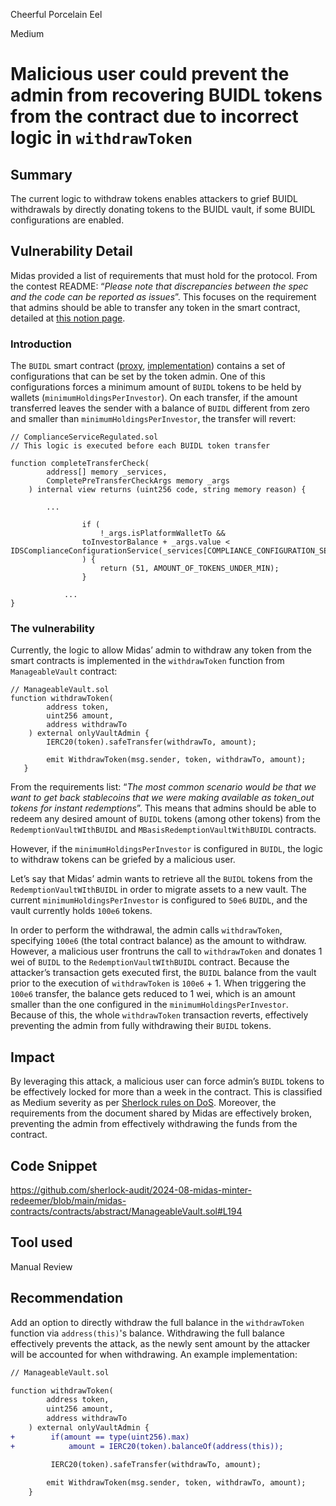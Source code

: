 Cheerful Porcelain Eel

Medium

# Malicious user could prevent the admin from recovering BUIDL tokens from the contract due to incorrect logic in `withdrawToken`

## Summary

The current logic to withdraw tokens enables attackers to grief BUIDL withdrawals by directly donating tokens to the BUIDL vault, if some BUIDL configurations are enabled.

## Vulnerability Detail

Midas provided a list of requirements that must hold for the protocol. From the contest README: “*Please note that discrepancies between the spec and the code can be reported as issues*”. This focuses on the requirement that admins should be able to transfer any token in the smart contract, detailed at [this notion page](https://www.notion.so/Admin-can-transfer-any-token-that-is-in-the-smartcontract-dcb9e87d3de9456b8580a68b98ecbc5d?pvs=21).

### Introduction

The `BUIDL` smart contract ([proxy](https://etherscan.io/address/0x7712c34205737192402172409a8f7ccef8aa2aec), [implementation](https://etherscan.io/address/0x603bb6909be14f83282e03632280d91be7fb83b2#code)) contains a set of configurations that can be set by the token admin. One of this configurations forces a minimum amount of `BUIDL` tokens to be held by wallets (`minimumHoldingsPerInvestor`). On each transfer, if the amount transferred leaves the sender with a balance of `BUIDL` different from zero and smaller than `minimumHoldingsPerInvestor`, the transfer will revert:

```solidity
// ComplianceServiceRegulated.sol
// This logic is executed before each BUIDL token transfer

function completeTransferCheck(
        address[] memory _services,
        CompletePreTransferCheckArgs memory _args
    ) internal view returns (uint256 code, string memory reason) {
    
	    ...
				
				if (
				    !_args.isPlatformWalletTo &&
				toInvestorBalance + _args.value < IDSComplianceConfigurationService(_services[COMPLIANCE_CONFIGURATION_SERVICE]).getMinimumHoldingsPerInvestor()
				) {
				    return (51, AMOUNT_OF_TOKENS_UNDER_MIN);
				}
				
			...
}
```

### The vulnerability

Currently, the logic to allow Midas’ admin to withdraw any token from the smart contracts is implemented in the `withdrawToken` function from `ManageableVault` contract:

```solidity
// ManageableVault.sol
function withdrawToken(
        address token,
        uint256 amount,
        address withdrawTo
    ) external onlyVaultAdmin {
        IERC20(token).safeTransfer(withdrawTo, amount); 

        emit WithdrawToken(msg.sender, token, withdrawTo, amount);
   }
```

From the requirements list: “*The most common scenario would be that we want to get back stablecoins that we were making available as token_out tokens for instant redemptions*”. This means that admins should be able to redeem any desired amount of `BUIDL` tokens (among other tokens) from the `RedemptionVaultWIthBUIDL` and `MBasisRedemptionVaultWithBUIDL` contracts.

However, if the `minimumHoldingsPerInvestor` is configured in `BUIDL`, the logic to withdraw tokens can be griefed by a malicious user.

Let’s say that Midas’ admin wants to retrieve all the `BUIDL` tokens from the `RedemptionVaultWIthBUIDL` in order to migrate assets to a new vault. The current `minimumHoldingsPerInvestor` is configured to `50e6` `BUIDL`, and the vault currently holds `100e6` tokens.

In order to perform the withdrawal, the admin calls `withdrawToken`, specifying `100e6` (the total contract balance) as the amount to withdraw. However, a malicious user frontruns the call to `withdrawToken` and donates 1 wei of `BUIDL` to the `RedemptionVaultWIthBUIDL` contract. Because the attacker’s transaction gets executed first, the `BUIDL` balance from the vault prior to the execution of `withdrawToken` is `100e6` + 1. When triggering the `100e6` transfer, the balance gets reduced to 1 wei, which is an amount smaller than the one configured in the `minimumHoldingsPerInvestor`. Because of this, the whole `withdrawToken` transaction reverts, effectively preventing the admin from fully withdrawing their `BUIDL` tokens.

## Impact

By leveraging this attack, a malicious user can force admin’s `BUIDL` tokens to be effectively locked for more than a week in the contract. This is classified as Medium severity as per [Sherlock rules on DoS](https://docs.sherlock.xyz/audits/judging/judging#iii.-sherlocks-standards). Moreover, the requirements from the document shared by Midas are effectively broken, preventing the admin from effectively withdrawing the funds from the contract.

## Code Snippet

https://github.com/sherlock-audit/2024-08-midas-minter-redeemer/blob/main/midas-contracts/contracts/abstract/ManageableVault.sol#L194

## Tool used

Manual Review

## Recommendation

Add an option to directly withdraw the full balance in the `withdrawToken` function via `address(this)`'s balance. Withdrawing the full balance effectively prevents the attack, as the newly sent amount by the attacker will be accounted for when withdrawing. An example implementation:

```diff
// ManageableVault.sol

function withdrawToken(
        address token,
        uint256 amount,
        address withdrawTo
    ) external onlyVaultAdmin {    
+        if(amount == type(uint256).max)
+	         amount = IERC20(token).balanceOf(address(this));

         IERC20(token).safeTransfer(withdrawTo, amount);
         
        emit WithdrawToken(msg.sender, token, withdrawTo, amount);
    }
```